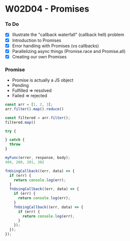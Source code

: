 # W02D04 - Promises

### To Do
- [x] Illustrate the "callback waterfall" (callback hell) problem
- [x] Introduction to Promises
- [x] Error handling with Promises (vs callbacks)
- [x] Parallelizing async things (Promise.race and Promise.all)
- [x] Creating our own Promises

### Promise
* Promise is actually a JS object
* Pending
* Fulfilled => resolved
* Failed => rejected

```js
const arr = [1, 2, 3];
arr.filter().map().reduce()

const filtered = arr.filter();
filtered.map()

try {

} catch {
  throw 
}
```


```js
myFunc(error, response, body);
404, 200, 201, 302

fnUsingCallback((err, data) => {
  if (err) {
    return console.log(err);
  }
  fnUsingCallback((err, data) => {
    if (err) {
      return console.log(err);
    }
    fnUsingCallback((err, data) => {
      if (err) {
        return console.log(err);
      }
    });
  });
});

```















# 
